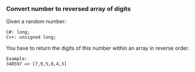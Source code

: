 ### Convert number to reversed array of digits

Given a random number:

    C#: long;
    C++: unsigned long;

You have to return the digits of this number within an array in reverse order.

    Example:
    348597 => [7,9,5,8,4,3]